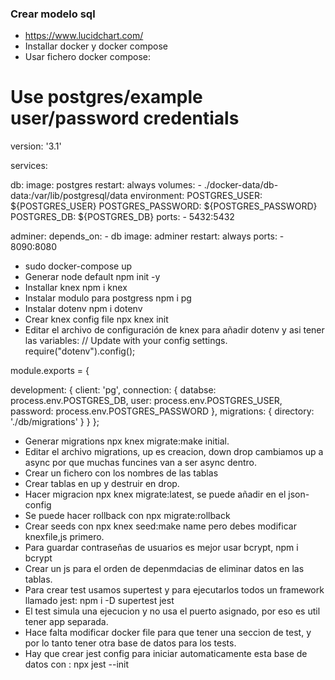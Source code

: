 ### Crear modelo sql
- https://www.lucidchart.com/
- Installar docker y docker compose
- Usar fichero docker compose:
# Use postgres/example user/password credentials
version: '3.1'

services:

  db:
    image: postgres
    restart: always
    volumes:
      - ./docker-data/db-data:/var/lib/postgresql/data
    environment:
      POSTGRES_USER: ${POSTGRES_USER}
      POSTGRES_PASSWORD: ${POSTGRES_PASSWORD}
      POSTGRES_DB: ${POSTGRES_DB}
    ports: 
      - 5432:5432

  adminer:
    depends_on: 
      - db
    image: adminer
    restart: always
    ports:
      - 8090:8080

- sudo docker-compose up
- Generar node default npm init -y
- Installar knex npm i knex
- Instalar modulo para postgress npm i pg
- Instalar dotenv npm i dotenv
- Crear knex config file npx knex init
- Editar el archivo de configuración de knex para añadir dotenv y asi tener las variables:
// Update with your config settings.
require("dotenv").config();

module.exports = {

  development: {
    client: 'pg',
    connection: {
      databse: process.env.POSTGRES_DB,
      user: process.env.POSTGRES_USER,
      password: process.env.POSTGRES_PASSWORD
    },
    migrations: {
      directory: './db/migrations'
    }
  }
};

- Generar migrations npx knex migrate:make initial.
- Editar el archivo migrations, up es creacion, down drop cambiamos up a async por que muchas funcines van a ser async dentro.
- Crear un fichero con los nombres de las tablas
- Crear tablas en up y destruir en drop.
- Hacer migracion npx knex migrate:latest, se puede añadir en el json-config
- Se puede hacer rollback con npx migrate:rollback
- Crear seeds con npx knex seed:make name pero debes modificar knexfile,js primero.
- Para guardar contraseñas de usuarios es mejor usar bcrypt, npm i bcrypt
- Crear un js para el orden de depenmdacias de eliminar datos en las tablas.
- Para crear test usamos supertest y para ejecutarlos todos un framework llamado jest:
npm i -D supertest jest
- El test simula una ejecucion y no usa el puerto asignado, por eso es util tener app separada.
- Hace falta modificar docker file para que tener una seccion de test, y por lo tanto tener otra base de datos para los tests.
- Hay que crear jest config para iniciar automaticamente esta base de datos con : npx jest --init